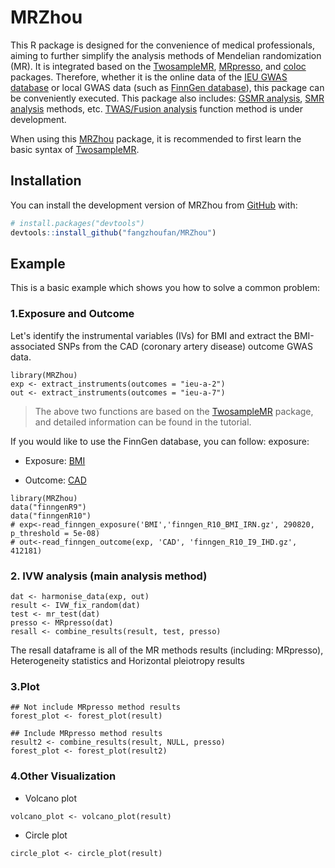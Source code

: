 # MRZhou

This R package is designed for the convenience of medical professionals, aiming to further simplify the analysis methods of Mendelian randomization (MR). It is integrated based on the [TwosampleMR](https://github.com/MRCIEU/TwoSampleMR/), [MRpresso](https://github.com/rondolab/MR-PRESSO), and [coloc](https://github.com/chr1swallace/coloc) packages. Therefore, whether it is the online data of the [IEU GWAS database](https://gwas.mrcieu.ac.uk/) or local GWAS data (such as [FinnGen database](https://www.finngen.fi/en)), this package can be conveniently executed. This package also includes: [GSMR analysis](https://yanglab.westlake.edu.cn/software/gsmr/), [SMR analysis](https://yanglab.westlake.edu.cn/software/smr/) methods, etc. [TWAS/Fusion analysis](http://gusevlab.org/projects/fusion/) function method is under development.

When using this [MRZhou](https://github.com/fangzhoufan/MRZhou) package, it is recommended to first learn the basic syntax of [TwosampleMR](https://github.com/MRCIEU/TwoSampleMR/).

## Installation

You can install the development version of MRZhou from [GitHub](https://github.com/) with:

``` r
# install.packages("devtools")
devtools::install_github("fangzhoufan/MRZhou")
```

## Example

This is a basic example which shows you how to solve a common problem:

### 1.Exposure and Outcome

Let's identify the instrumental variables (IVs) for BMI and extract the BMI-associated SNPs from the CAD (coronary artery disease) outcome GWAS data.

```{r example}
library(MRZhou)
exp <- extract_instruments(outcomes = "ieu-a-2")
out <- extract_instruments(outcomes = "ieu-a-7")
```

> The above two functions are based on the [TwosampleMR](https://github.com/MRCIEU/TwoSampleMR/) package, and detailed information can be found in the tutorial.

If you would like to use the FinnGen database, you can follow: exposure:

-   Exposure: [BMI](https://storage.googleapis.com/finngen-public-data-r10/summary_stats/finngen_R10_BMI_IRN.gz)

-   Outcome: [CAD](https://storage.googleapis.com/finngen-public-data-r10/summary_stats/finngen_R10_I9_IHD.gz)

```{r example}
library(MRZhou)
data("finngenR9")
data("finngenR10")
# exp<-read_finngen_exposure('BMI','finngen_R10_BMI_IRN.gz', 290820, p_threshold = 5e-08)
# out<-read_finngen_outcome(exp, 'CAD', 'finngen_R10_I9_IHD.gz', 412181)
```

### 2. IVW analysis (main analysis method)

```{r }
dat <- harmonise_data(exp, out)
result <- IVW_fix_random(dat)
test <- mr_test(dat)
presso <- MRpresso(dat)
resall <- combine_results(result, test, presso)
```

The resall dataframe is all of the MR methods results (including: MRpresso), Heterogeneity statistics and Horizontal pleiotropy results

### 3.Plot

```{r }
## Not include MRpresso method results
forest_plot <- forest_plot(result)

## Include MRpresso method results
result2 <- combine_results(result, NULL, presso)
forest_plot <- forest_plot(result2)
```

### 4.Other Visualization

-   Volcano plot

```{r }
volcano_plot <- volcano_plot(result)
```

-   Circle plot

```{r }
circle_plot <- circle_plot(result)
```


